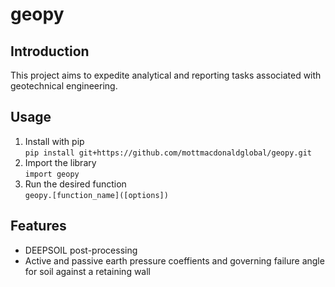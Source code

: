 # geopy #

## Introduction ##

This project aims to expedite analytical and reporting tasks associated with geotechnical engineering.

## Usage ##
1. Install with pip <br />
`pip install git+https://github.com/mottmacdonaldglobal/geopy.git`
2. Import the library <br />
`import geopy`
3. Run the desired function <br />
`geopy.[function_name]([options])`

## Features ##
- DEEPSOIL post-processing
- Active and passive earth pressure coeffients and governing failure angle for soil against a retaining wall